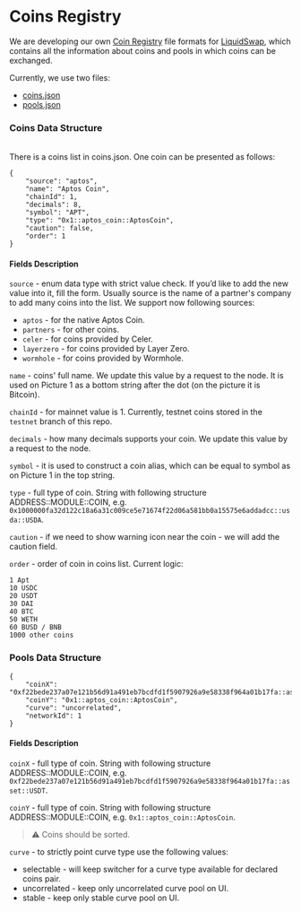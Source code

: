 # Coins Registry

We are developing our own [Coin Registry](https://github.com/pontem-network/coins-registry) file formats for [LiquidSwap](https://liquidswap.com/), which contains all the information about coins and pools in which coins can be exchanged.

Currently, we use two files:

* [coins.json](https://github.com/pontem-network/coins-registry/blob/main/coins.json)
* [pools.json](https://github.com/pontem-network/coins-registry/blob/main/pools.json)

### Coins Data Structure

\
There is a coins list in coins.json. One coin can be presented as follows:

```
{
    "source": "aptos",
    "name": "Aptos Coin",
    "chainId": 1,
    "decimals": 8,
    "symbol": "APT",
    "type": "0x1::aptos_coin::AptosCoin",
    "caution": false,
    "order": 1
}
```

#### Fields Description

`source` - enum data type with strict value check. If you’d like to add the new value into it, fill the form. Usually source is the name of a partner's company to add many coins into the list. We support now following sources:

* `aptos` - for the native Aptos Coin.
* `partners` - for other coins.
* `celer` - for coins provided by Celer.
* `layerzero` - for coins provided by Layer Zero.
* `wormhole` - for coins provided by Wormhole.

`name` - coins' full name. We update this value by a request to the node. It is used on Picture 1 as a bottom string after the dot (on the picture it is Bitcoin).

`chainId` - for mainnet value is 1. Currently, testnet coins stored in the `testnet` branch of this repo.

`decimals` - how many decimals supports your coin. We update this value by a request to the node.

`symbol` - it is used to construct a coin alias, which can be equal to symbol as on Picture 1 in the top string.

`type` - full type of coin. String with following structure ADDRESS::MODULE::COIN, e.g. `0x1000000fa32d122c18a6a31c009ce5e71674f22d06a581bb0a15575e6addadcc::usda::USDA`.

`caution` - if we need to show warning icon near the coin - we will add the caution field.

`order` - order of coin in coins list. Current logic:

```
1 Apt
10 USDC
20 USDT
30 DAI
40 BTC
50 WETH
60 BUSD / BNB
1000 other coins
```

### Pools Data Structure

```
{
    "coinX": "0xf22bede237a07e121b56d91a491eb7bcdfd1f5907926a9e58338f964a01b17fa::asset::USDT",
    "coinY": "0x1::aptos_coin::AptosCoin",
    "curve": "uncorrelated",
    "networkId": 1
}
```

#### Fields Description

`coinX` - full type of coin. String with following structure ADDRESS::MODULE::COIN, e.g. `0xf22bede237a07e121b56d91a491eb7bcdfd1f5907926a9e58338f964a01b17fa::asset::USDT`.

`coinY` - full type of coin. String with following structure ADDRESS::MODULE::COIN, e.g. `0x1::aptos_coin::AptosCoin`.

> ⚠️ Coins should be sorted.

`curve` - to strictly point curve type use the following values:

* selectable - will keep switcher for a curve type available for declared coins pair.
* uncorrelated - keep only uncorrelated curve pool on UI.
* stable - keep only stable curve pool on UI.
